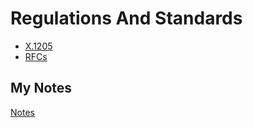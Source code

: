 # Regulations And Standards
- [X.1205](x-1205.md)
- [RFCs](rfcs.md)
## My Notes
[Notes](mynotes/regulations-and-standards-notes.md)
